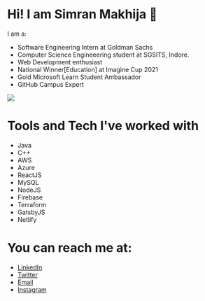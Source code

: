 # Hi! I am Simran Makhija 👋
I am a:
- Software Engineering Intern at Goldman Sachs
- Computer Science Engineeering student at SGSITS, Indore.
- Web Development enthusiast
- National Winner[Education] at Imagine Cup 2021
- Gold Microsoft Learn Student Ambassador
- GitHub Campus Expert

<a href="https://github.com/anuraghazra/github-readme-stats"><img align="center" src="https://github-readme-stats.vercel.app/api/top-langs/?username=SimranMakhija7&theme=github_dark&layout=compact&hide_border=true" /></a>


# Tools and Tech I've worked with
- Java
- C++
- AWS
- Azure
- ReactJS
- MySQL
- NodeJS
- Firebase
- Terraform
- GatsbyJS
- Netlify

# You can reach me at:
- [LinkedIn](https://www.linkedin.com/in/simran-makhija)
- [Twitter](https://twitter.com/justdev_sim)
- [Email](mailto:simran.makhija2@gmail.com)
- [Instagram](https://www.instagram.com/justdev_sim/)
